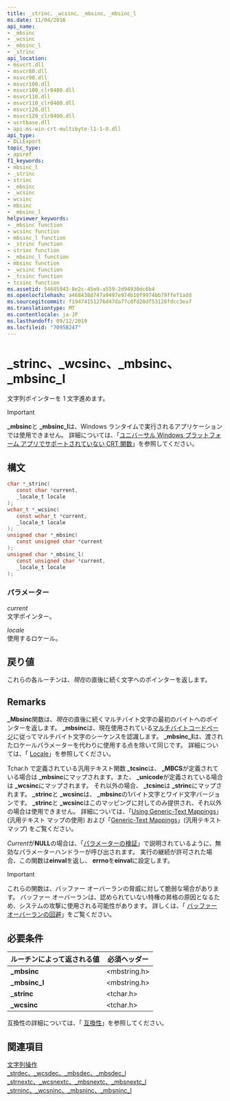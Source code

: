 ```yaml
---
title: _strinc、_wcsinc、_mbsinc、_mbsinc_l
ms.date: 11/04/2016
api_name:
- _mbsinc
- _wcsinc
- _mbsinc_l
- _strinc
api_location:
- msvcrt.dll
- msvcr80.dll
- msvcr90.dll
- msvcr100.dll
- msvcr100_clr0400.dll
- msvcr110.dll
- msvcr110_clr0400.dll
- msvcr120.dll
- msvcr120_clr0400.dll
- ucrtbase.dll
- api-ms-win-crt-multibyte-l1-1-0.dll
api_type:
- DLLExport
topic_type:
- apiref
f1_keywords:
- mbsinc_l
- _strinc
- strinc
- _mbsinc
- _wcsinc
- wcsinc
- mbsinc
- _mbsinc_l
helpviewer_keywords:
- _mbsinc function
- wcsinc function
- mbsinc_l function
- _strinc function
- strinc function
- _mbsinc_l function
- mbsinc function
- _wcsinc function
- _tcsinc function
- tcsinc function
ms.assetid: 54685943-8e2c-45e9-a559-2d94930dc6b4
ms.openlocfilehash: a468438d747a9497e974b10f9974bb79ffef1add
ms.sourcegitcommit: f19474151276d47da77cdfd20df53128fdcc3ea7
ms.translationtype: MT
ms.contentlocale: ja-JP
ms.lasthandoff: 09/12/2019
ms.locfileid: "70958247"
---
```

# <a name="_strinc-_wcsinc-_mbsinc-_mbsinc_l"></a>_strinc、_wcsinc、_mbsinc、_mbsinc_l

文字列ポインターを 1 文字進めます。

> [!IMPORTANT]
> **_mbsinc**と **_mbsinc_l**は、Windows ランタイムで実行されるアプリケーションでは使用できません。 詳細については、「[ユニバーサル Windows プラットフォーム アプリでサポートされていない CRT 関数](../../cppcx/crt-functions-not-supported-in-universal-windows-platform-apps.md)」を参照してください。

## <a name="syntax"></a>構文

```C
char *_strinc(
   const char *current,
   _locale_t locale
);
wchar_t *_wcsinc(
   const wchar_t *current,
   _locale_t locale
);
unsigned char *_mbsinc(
   const unsigned char *current
);
unsigned char *_mbsinc_l(
   const unsigned char *current,
   _locale_t locale
);
```

### <a name="parameters"></a>パラメーター

*current*<br/>
文字ポインター。

*locale*<br/>
使用するロケール。

## <a name="return-value"></a>戻り値

これらの各ルーチンは、*現在*の直後に続く文字へのポインターを返します。

## <a name="remarks"></a>Remarks

**_Mbsinc**関数は、*現在*の直後に続くマルチバイト文字の最初のバイトへのポインターを返します。 **_mbsinc**は、現在使用されている[マルチバイトコードページ](../../c-runtime-library/code-pages.md)に従ってマルチバイト文字のシーケンスを認識します。 **_mbsinc_l**は、渡されたロケールパラメーターを代わりに使用する点を除いて同じです。 詳細については、「 [Locale](../../c-runtime-library/locale.md)」を参照してください。

Tchar.h で定義されている汎用テキスト関数 **_tcsinc**は、 **_MBCS**が定義されている場合は **_mbsinc**にマップされます。また、 **_unicode**が定義されている場合は **_wcsinc**にマップされます。 それ以外の場合、 **_tcsinc**は **_strinc**にマップされます。 **_strinc**と **_wcsinc**は、 **_mbsinc**の1バイト文字とワイド文字バージョンです。 **_strinc**と **_wcsinc**はこのマッピングに対してのみ提供され、それ以外の場合は使用できません。 詳細については、「[Using Generic-Text Mappings](../../c-runtime-library/using-generic-text-mappings.md)」(汎用テキスト マップの使用) および「[Generic-Text Mappings](../../c-runtime-library/generic-text-mappings.md)」(汎用テキスト マップ) をご覧ください。

*Current*が**NULL**の場合は、「[パラメーターの検証](../../c-runtime-library/parameter-validation.md)」で説明されているように、無効なパラメーターハンドラーが呼び出されます。 実行の継続が許可された場合、この関数は**einval**を返し、 **errno**を**einval**に設定します。

> [!IMPORTANT]
> これらの関数は、バッファー オーバーランの脅威に対して脆弱な場合があります。 バッファー オーバーランは、認められていない特権の昇格の原因となるため、システムの攻撃に使用される可能性があります。 詳しくは、「 [バッファー オーバーランの回避](/windows/win32/SecBP/avoiding-buffer-overruns)」をご覧ください。

## <a name="requirements"></a>必要条件

|ルーチンによって返される値|必須ヘッダー|
|-------------|---------------------|
|**_mbsinc**|\<mbstring.h>|
|**_mbsinc_l**|\<mbstring.h>|
|**_strinc**|\<tchar.h>|
|**_wcsinc**|\<tchar.h>|

互換性の詳細については、「 [互換性](../../c-runtime-library/compatibility.md)」を参照してください。

## <a name="see-also"></a>関連項目

[文字列操作](../../c-runtime-library/string-manipulation-crt.md)<br/>
[_strdec、_wcsdec、_mbsdec、_mbsdec_l](strdec-wcsdec-mbsdec-mbsdec-l.md)<br/>
[_strnextc、_wcsnextc、_mbsnextc、_mbsnextc_l](strnextc-wcsnextc-mbsnextc-mbsnextc-l.md)<br/>
[_strninc、_wcsninc、_mbsninc、_mbsninc_l](strninc-wcsninc-mbsninc-mbsninc-l.md)<br/>
